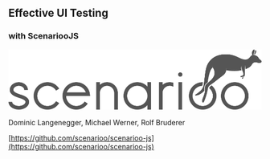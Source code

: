 ## Effective UI Testing

### <span class="noUppercase">with ScenariooJS</span>

<img class="noboarder" src="images/scenarioo.png"/>

Dominic Langenegger, Michael Werner, Rolf Bruderer

[https://github.com/scenarioo/scenarioo-js](https://github.com/scenarioo/scenarioo-js)
